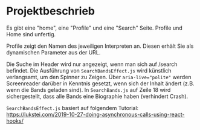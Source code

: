 # Projektbeschrieb
Es gibt eine "home", eine "Profile" und eine "Search" Seite. Profile und Home sind unfertig.

Profile zeigt den Namen des jeweiligen Interpreten an. Diesen erhält Sie als dynamischen Parameter aus der URL.


Die Suche im Header wird nur angezeigt, wenn man sich auf /search befindet. Die Ausführung von `SearchBandsEffect.js` wird künstlich verlangsamt, um den Spinner zu Zeigen.
Über `aria-live="polite"` werden Screenreader darüber in Kenntnis gesetzt, wenn sich der Inhalt ändert (z.B. wenn die Bands geladen sind).
In `SearchBands.js` auf Zeile 18 wird sichergestellt, dass alle Bands eine Biographie haben (verhindert Crash).

`SearchBandsEffect.js` basiert auf folgendem Tutorial: https://lukstei.com/2019-10-27-doing-asynchronous-calls-using-react-hooks/